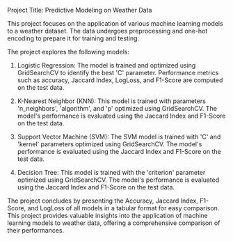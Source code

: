 Project Title: Predictive Modeling on Weather Data

This project focuses on the application of various machine learning models to a weather dataset. The data undergoes preprocessing and one-hot encoding to prepare it for training and testing. 

The project explores the following models:

1. Logistic Regression: The model is trained and optimized using GridSearchCV to identify the best 'C' parameter. Performance metrics such as accuracy, Jaccard Index, LogLoss, and F1-Score are computed on the test data.

2. K-Nearest Neighbor (KNN): This model is trained with parameters 'n_neighbors', 'algorithm', and 'p' optimized using GridSearchCV. The model's performance is evaluated using the Jaccard Index and F1-Score on the test data.

3. Support Vector Machine (SVM): The SVM model is trained with 'C' and 'kernel' parameters optimized using GridSearchCV. The model's performance is evaluated using the Jaccard Index and F1-Score on the test data.

4. Decision Tree: This model is trained with the 'criterion' parameter optimized using GridSearchCV. The model's performance is evaluated using the Jaccard Index and F1-Score on the test data.

The project concludes by presenting the Accuracy, Jaccard Index, F1-Score, and LogLoss of all models in a tabular format for easy comparison. This project provides valuable insights into the application of machine learning models to weather data, offering a comprehensive comparison of their performances.
